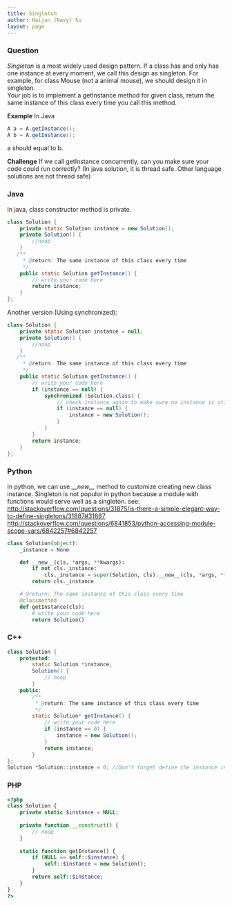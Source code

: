 ```yaml
---
title: Singleton
author: Haijun (Navy) Su
layout: page
---
```

### Question
*Singleton* is a most widely used design pattern. If a class has and only has one instance at every moment, we call this design as singleton. For example, for class Mouse (not a animal mouse), we should design it in singleton.  
Your job is to implement a getInstance method for given class, return the same instance of this class every time you call this method.

**Example**
In Java
~~~ java
A a = A.getInstance();
A b = A.getInstance();
~~~
a should equal to b.

**Challenge**
If we call getInstance concurrently, can you make sure your code could run correctly?
(In java solution, it is thread safe. Other language solutions are not thread safe)

### Java
In java, class constructor method is private.
~~~ java
class Solution {
    private static Solution instance = new Solution();
    private Solution() {
        //noop
    }
   /**
     * @return: The same instance of this class every time
     */
    public static Solution getInstance() {
        // write your code here
        return instance;
    }
};
~~~
Another version (Using synchronized):
~~~ java
class Solution {
    private static Solution instance = null;
    private Solution() {
        //noop
    }
   /**
     * @return: The same instance of this class every time
     */
    public static Solution getInstance() {
        // write your code here
        if (instance == null) {
            synchronized (Solution.class) {
                // check instance again to make sure no instance is still null
                if (instance == null) {
                    instance = new Solution();
                }
            }
        }
        return instance;
    }
};
~~~

### Python
In python, we can use *\_\_new\_\_* method to customize creating new class instance. Singleton is not populor in python because a module with functions would serve well as a singleton.
see: <http://stackoverflow.com/questions/31875/is-there-a-simple-elegant-way-to-define-singletons/31887#31887>
<http://stackoverflow.com/questions/6841853/python-accessing-module-scope-vars/6842257#6842257>
~~~ python
class Solution(object):
    _instance = None

    def __new__(cls, *args, **kwargs):
        if not cls._instance:
            cls._instance = super(Solution, cls).__new__(cls, *args, **kwargs)
        return cls._instance

    # @return: The same instance of this class every time
    @classmethod
    def getInstance(cls):
        # write your code here
        return Solution()
~~~

### C++
~~~ java 
class Solution {
    protected:
        static Solution *instance;
        Solution() {
            // noop
        }
    public:
        /**
         * @return: The same instance of this class every time
         */
        static Solution* getInstance() {
            // write your code here
            if (instance == 0) {
                instance = new Solution();
            }
            return instance;
        }
};
Solution *Solution::instance = 0; //Don't forget define the instance in global scope
~~~

### PHP
~~~ php
<?php
class Solution {
	private static $instance = NULL;
	
	private function __construct() {
		// noop
	}
	
	static function getInstance() {
		if (NULL == self::$instance) {
			self::$instance = new Solution();
		}
		return self::$instance;
	}
}
?>
~~~

